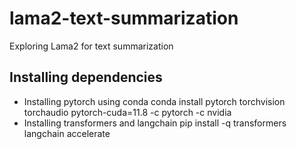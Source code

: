 # lama2-text-summarization
Exploring Lama2 for text summarization

## Installing dependencies 
*  Installing pytorch using conda 
conda install pytorch torchvision torchaudio pytorch-cuda=11.8 -c pytorch -c nvidia
* Installing transformers and langchain
pip install -q transformers langchain accelerate
